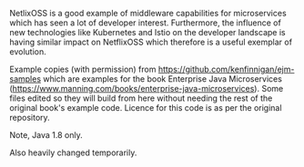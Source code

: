 NetlixOSS is a good example of middleware capabilities for microservices which has seen a lot of
developer interest. Furthermore, the influence of new technologies like Kubernetes and Istio on
the developer landscape is having similar impact on NetflixOSS which therefore is a useful exemplar of evolution.

Example copies (with permission) from https://github.com/kenfinnigan/ejm-samples which are examples for
the book Enterprise Java Microservices (https://www.manning.com/books/enterprise-java-microservices). Some files
edited so they will build from here without needing the rest of the original book's example code. Licence for this code
is as per the original repository.

Note, Java 1.8 only.

Also heavily changed temporarily.
